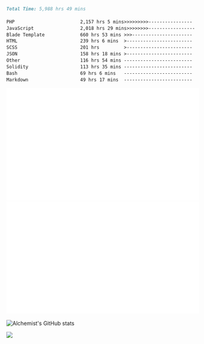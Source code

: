 <!--START_SECTION:waka-->

```markdown
Total Time: 5,988 hrs 49 mins

PHP                        2,157 hrs 5 mins>>>>>>>>>----------------   35.33 %
JavaScript                 2,018 hrs 29 mins>>>>>>>>-----------------   33.06 %
Blade Template             660 hrs 53 mins >>>----------------------   10.82 %
HTML                       239 hrs 6 mins  >------------------------   03.92 %
SCSS                       201 hrs         >------------------------   03.29 %
JSON                       158 hrs 18 mins >------------------------   02.59 %
Other                      116 hrs 54 mins -------------------------   01.91 %
Solidity                   113 hrs 35 mins -------------------------   01.86 %
Bash                       69 hrs 6 mins   -------------------------   01.13 %
Markdown                   49 hrs 17 mins  -------------------------   00.81 %
```

<!--END_SECTION:waka-->

![](https://raw.githubusercontent.com/DrMaxis/github-stats-transparent/output/generated/overview.svg)
![](https://raw.githubusercontent.com/DrMaxis/github-stats-transparent/output/generated/languages.svg)

![Alchemist's GitHub stats](https://git-readme-stats-drmaxis-projects.vercel.app/api?username=drmaxis&show_icons=true&theme=outrun&count_private=true&show=reviews,discussions_started,discussions_answered,prs_merged,prs_merged_percentage)
 
<a href="https://count.getloli.com/"><img src="https://count.getloli.com/get/@:maxis-the-alchemist?theme=rule34"></a>
<!-- https://count.getloli.com/get/@alchemist?theme=rule34 -->
<br>
